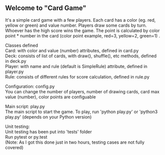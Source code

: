 ## Welcome to "Card Game"  

It's a simple card game with a few players. Each card has a color (eg. red, yellow or green) and value number. Players draw some cards by turn. Whoever has the high score wins the game. The point is calculated by color point * number in the card (color point example, red=3, yellow=2, green=1) .  

Classes defined  
Card:   with color and value (number) attributes, defined in card.py  
Deck:   consists of list of cards, with draw(), shuffle(), etc methods, defined in deck.py  
Player: with name and rule (default is SimpleRule) attribute, defined in player.py  
Rule:   consists of different rules for score calculation, defined in rule.py  

Configuration: config.py  
You can change the number of players, number of drawing cards, card max value (number), color points are configuable  

Main script: play.py  
The main script to start the game. To play, run 'python play.py' or 'python3 play.py' (depends on your Python version)  

Unit testing:  
Unit testing has been put into 'tests' folder  
Run pytest or py.test  
(Note: As I got this done just in two hours, testing cases are not fully covered) 
